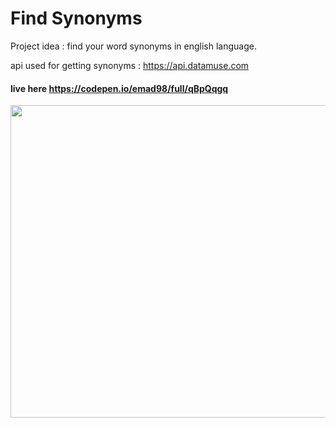 # Find Synonyms
Project idea : 
find your word synonyms in english language.

api used for getting synonyms : https://api.datamuse.com

#### live here https://codepen.io/emad98/full/qBpQqgq
<img src = "https://user-images.githubusercontent.com/31719363/166166477-72575887-2097-471b-9b39-852b5902ed24.png" style = "width :800px ; height : 500px"  />

